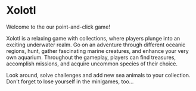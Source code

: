 # Xolotl
Welcome to the our point-and-click game!

Xolotl is a relaxing game with collections, where players plunge into an exciting underwater realm.
Go on an adventure through different oceanic regions, hunt, gather fascinating marine creatures, and enhance your very own aquarium. 
Throughout the gameplay, players can find treasures, accomplish missions, and acquire uncommon species of their choice.

Look around, solve challenges and add new sea animals to your collection.
Don't forget to lose yourself in the minigames, too...

